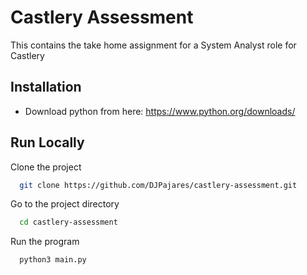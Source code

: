 
# Castlery Assessment

This contains the take home assignment for a System Analyst role for Castlery

## Installation

- Download python from here: https://www.python.org/downloads/
    
## Run Locally

Clone the project

```bash
  git clone https://github.com/DJPajares/castlery-assessment.git
```

Go to the project directory

```bash
  cd castlery-assessment
```

Run the program

```bash
  python3 main.py
```
